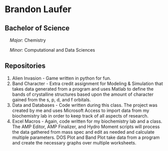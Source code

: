 Brandon Laufer
==============
Bachelor of Science
--------------------
&nbsp;&nbsp;&nbsp;&nbsp;*Major:* Chemistry

&nbsp;&nbsp;&nbsp;&nbsp;*Minor:* Computational and Data Sciences

Repositories
------------
1. Alien Invasion - Game written in python for fun.
2. Band Character - Extra credit assignment for Modeling & Simulation that takes data generated from a program and uses Matlab to define the bands of crystalline structures based upon the amount of character gained from the s, p, d, and f orbitals.
3. Data and Databases - Code written during this class. The project was created by me and uses Microsoft Access to import data from my biochemistry lab in order to keep track of all aspects of research.
4. Excel Macros - Again, code written for my biochemistry lab and a class. The AMP Editor, AMP Finalizer, and Hydro Moment scripts will process the data gathered from mass spec and edit as needed and calculate multiple parameters. DOS Plot and Band Plot take data from a program and create the necessary graphs over multiple worksheets.

